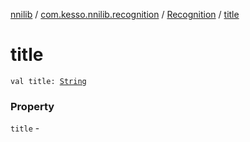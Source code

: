 [nnilib](../../index.md) / [com.kesso.nnilib.recognition](../index.md) / [Recognition](index.md) / [title](./title.md)

# title

`val title: `[`String`](https://kotlinlang.org/api/latest/jvm/stdlib/kotlin/-string/index.html)

### Property

`title` - 